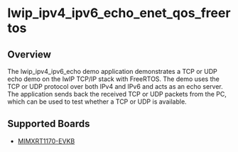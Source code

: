 # lwip_ipv4_ipv6_echo_enet_qos_freertos

## Overview

The lwip_ipv4_ipv6_echo demo application demonstrates a TCP or UDP echo demo on
the lwIP TCP/IP stack with FreeRTOS. The demo uses the TCP or UDP protocol over
both IPv4 and IPv6 and acts as an echo server. The application sends back the
received TCP or UDP packets from the PC, which can be used to test whether a TCP
or UDP is available.

## Supported Boards
- [MIMXRT1170-EVKB](../../../_boards/evkbmimxrt1170/lwip_examples/lwip_ipv4_ipv6_echo_enet_qos/freertos/example_board_readme.md)
